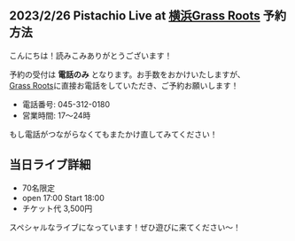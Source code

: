 ## 2023/2/26 Pistachio Live at [横浜Grass Roots](https://grassroots.yokohama/) 予約方法

こんにちは！読みこみありがとうございます！

予約の受付は **電話のみ** となります。お手数をおかけいたしますが、  
[Grass Roots](https://grassroots.yokohama/)に直接お電話をしていただき、ご予約お願いします！

- 電話番号: 045-312-0180
- 営業時間: 17～24時

もし電話がつながらなくてもまたかけ直してみてください！

## 当日ライブ詳細

- 70名限定
- open 17:00 Start 18:00
- チケット代 3,500円

スペシャルなライブになっています！ぜひ遊びに来てください～！
